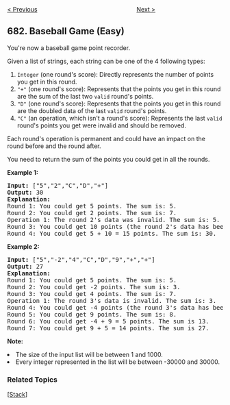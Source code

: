 <!--|This file generated by command(leetcode description); DO NOT EDIT.    |-->
<!--+----------------------------------------------------------------------+-->
<!--|@author    openset <openset.wang@gmail.com>                           |-->
<!--|@link      https://github.com/openset                                 |-->
<!--|@home      https://github.com/openset/leetcode                        |-->
<!--+----------------------------------------------------------------------+-->

[< Previous](https://github.com/openset/leetcode/tree/master/problems/next-closest-time "Next Closest Time")
　　　　　　　　　　　　　　　　
[Next >](https://github.com/openset/leetcode/tree/master/problems/k-empty-slots "K Empty Slots")

## 682. Baseball Game (Easy)

<p>
You're now a baseball game point recorder.
</p>

<p>
Given a list of strings, each string can be one of the 4 following types:
<ol>
<li><code>Integer</code> (one round's score): Directly represents the number of points you get in this round.</li>
<li><code>"+"</code> (one round's score): Represents that the points you get in this round are the sum of the last two <code>valid</code> round's points.</li>
<li><code>"D"</code> (one round's score): Represents that the points you get in this round are the doubled data of the last <code>valid</code> round's points.</li>
<li><code>"C"</code> (an operation, which isn't a round's score): Represents the last <code>valid</code> round's points you get were invalid and should be removed.</li>
</ol>
</p>

<p>
Each round's operation is permanent and could have an impact on the round before and the round after.
</p>

<p>
You need to return the sum of the points you could get in all the rounds.
</p>

<p><b>Example 1:</b><br />
<pre>
<b>Input:</b> ["5","2","C","D","+"]
<b>Output:</b> 30
<b>Explanation:</b> 
Round 1: You could get 5 points. The sum is: 5.
Round 2: You could get 2 points. The sum is: 7.
Operation 1: The round 2's data was invalid. The sum is: 5.  
Round 3: You could get 10 points (the round 2's data has been removed). The sum is: 15.
Round 4: You could get 5 + 10 = 15 points. The sum is: 30.
</pre>
</p>

<p><b>Example 2:</b><br />
<pre>
<b>Input:</b> ["5","-2","4","C","D","9","+","+"]
<b>Output:</b> 27
<b>Explanation:</b> 
Round 1: You could get 5 points. The sum is: 5.
Round 2: You could get -2 points. The sum is: 3.
Round 3: You could get 4 points. The sum is: 7.
Operation 1: The round 3's data is invalid. The sum is: 3.  
Round 4: You could get -4 points (the round 3's data has been removed). The sum is: -1.
Round 5: You could get 9 points. The sum is: 8.
Round 6: You could get -4 + 9 = 5 points. The sum is 13.
Round 7: You could get 9 + 5 = 14 points. The sum is 27.
</pre>
</p>

<p><b>Note:</b><br />
<li>The size of the input list will be between 1 and 1000.</li>
<li>Every integer represented in the list will be between -30000 and 30000.</li>
</p>

### Related Topics
  [[Stack](https://github.com/openset/leetcode/tree/master/tag/stack/README.md)]
